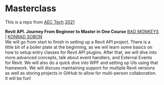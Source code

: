 # Masterclass
This is a repo from [AEC Tech](https://www.aectech.us/) [2021](https://www.aectech.us/workshops)

**Revit API. Journey From Beginner to Master in One Course**
[BAD MONKEYS](https://www.badmonkeys.net/) | [KONRAD SOBON](https://www.linkedin.com/in/konrad-k-sobon-05457219/)   
We will go from start to finish in setting up a Revit API project. There is a little bit of a boiler plate at the beginning, as we will learn some basics on how to setup entry classes for Revit API plugins. After that, we will dive into more advanced concepts, talk about event handlers, and External Events for Revit. We will also do a quick dive into WPF and setting up UIs using that framework. We will discuss maintaining support for multiple Revit versions as well as storing projects in GitHub to allow for multi-person collaboration. It will be fun!
